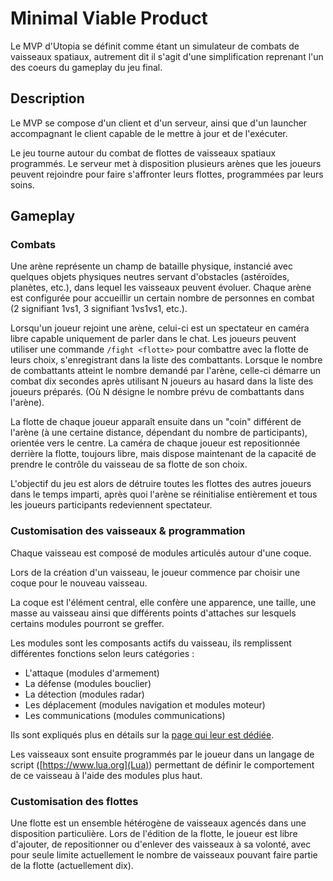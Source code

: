 # Minimal Viable Product

Le MVP d'Utopia se définit comme étant un simulateur de combats de vaisseaux spatiaux, autrement dit il s'agit d'une simplification reprenant l'un des coeurs du gameplay du jeu final.

## Description

Le MVP se compose d'un client et d'un serveur, ainsi que d'un launcher accompagnant le client capable de le mettre à jour et de l'exécuter.

Le jeu tourne autour du combat de flottes de vaisseaux spatiaux programmés. Le serveur met à disposition plusieurs arènes que les joueurs peuvent rejoindre pour faire s'affronter leurs flottes, programmées par leurs soins.

## Gameplay

### Combats

Une arène représente un champ de bataille physique, instancié avec quelques objets physiques neutres servant d'obstacles (astéroïdes, planètes, etc.), dans lequel les vaisseaux peuvent évoluer.
Chaque arène est configurée pour accueillir un certain nombre de personnes en combat (2 signifiant 1vs1, 3 signifiant 1vs1vs1, etc.).

Lorsqu'un joueur rejoint une arène, celui-ci est un spectateur en caméra libre capable uniquement de parler dans le chat.
Les joueurs peuvent utiliser une commande `/fight <flotte>` pour combattre avec la flotte de leurs choix, s'enregistrant dans la liste des combattants. Lorsque le nombre de combattants atteint le nombre demandé par l'arène, celle-ci démarre un combat dix secondes après utilisant N joueurs au hasard dans la liste des joueurs préparés. (Où N désigne le nombre prévu de combattants dans l'arène).

La flotte de chaque joueur apparaît ensuite dans un "coin" différent de l'arène (à une certaine distance, dépendant du nombre de participants), orientée vers le centre.
La caméra de chaque joueur est repositionnée derrière la flotte, toujours libre, mais dispose maintenant de la capacité de prendre le contrôle du vaisseau de sa flotte de son choix.

L'objectif du jeu est alors de détruire toutes les flottes des autres joueurs dans le temps imparti, après quoi l'arène se réinitialise entièrement et tous les joueurs participants redeviennent spectateur.

### Customisation des vaisseaux & programmation

Chaque vaisseau est composé de modules articulés autour d'une coque.

Lors de la création d'un vaisseau, le joueur commence par choisir une coque pour le nouveau vaisseau.

La coque est l'élément central, elle confère une apparence, une taille, une masse au vaisseau ainsi que différents points d'attaches sur lesquels certains modules pourront se greffer.

Les modules sont les composants actifs du vaisseau, ils remplissent différentes fonctions selon leurs catégories :
- L'attaque (modules d'armement)
- La défense (modules bouclier)
- La détection (modules radar)
- Les déplacement (modules navigation et modules moteur)
- Les communications (modules communications)

Ils sont expliqués plus en détails sur la [page qui leur est dédiée](Modules).

Les vaisseaux sont ensuite programmés par le joueur dans un langage de script ([https://www.lua.org](Lua)) permettant de définir le comportement de ce vaisseau à l'aide des modules plus haut.

### Customisation des flottes

Une flotte est un ensemble hétérogène de vaisseaux agencés dans une disposition particulière. Lors de l'édition de la flotte, le joueur est libre d'ajouter, de repositionner ou d'enlever des vaisseaux à sa volonté, avec pour seule limite actuellement le nombre de vaisseaux pouvant faire partie de la flotte (actuellement dix).